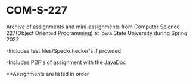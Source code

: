 # COM-S-227
Archive of assignments and mini-assignments from Computer Science 227(Object Oriented Programming) at Iowa State University during Spring 2022

-Includes test files/Speckchecker's if provided

-Includes PDF's of assignment with the JavaDoc

**Assignments are listed in order
